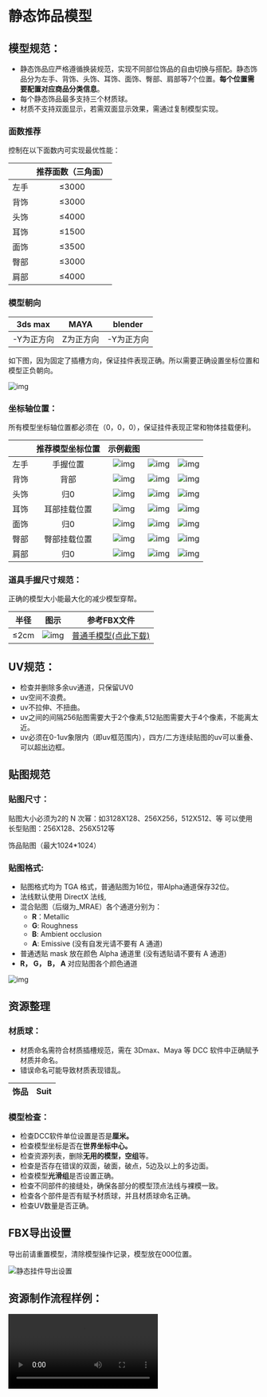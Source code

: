 # 静态饰品模型

## 模型规范：

- 静态饰品应严格遵循换装规范，实现不同部位饰品的自由切换与搭配。静态饰品分为左手、背饰、头饰、耳饰、面饰、臀部、肩部等7个位置。**每个位置需要配置对应商品分类信息**。
- 每个静态饰品最多支持三个材质球。
- 材质不支持双面显示，若需双面显示效果，需通过复制模型实现。

### 面数推荐

控制在以下面数内可实现最优性能：

|      | 推荐面数（三角面） |
| :--: | :----------------: |
| 左手 |       ≤3000        |
| 背饰 |       ≤3000        |
| 头饰 |       ≤4000        |
| 耳饰 |       ≤1500        |
| 面饰 |       ≤3500        |
| 臀部 |       ≤3000        |
| 肩部 |       ≤4000        |

### 模型朝向

|  3ds max   |   MAYA    |  blender   |
| :--------: | :-------: | :--------: |
| -Y为正方向 | Z为正方向 | -Y为正方向 |

如下图，因为固定了插槽方向，保证挂件表现正确。所以需要正确设置坐标位置和模型正负朝向。

![img](https://arkimg.ark.online/1739959468184-31.png)

### 坐标轴位置：

所有模型坐标轴位置都必须在（0，0，0），保证挂件表现正常和物体挂载便利。

|      | 推荐模型坐标位置 |                        示例截图                        |                                                        |                                                        |
| :--: | :--------------: | :----------------------------------------------------: | :----------------------------------------------------: | :----------------------------------------------------: |
| 左手 |     手握位置     | ![img](https://arkimg.ark.online/1739959468181-1.png)  | ![img](https://arkimg.ark.online/1739959468182-2.png)  | ![img](https://arkimg.ark.online/1739959468182-3.png)  |
| 背饰 |       背部       | ![img](https://arkimg.ark.online/1739959468182-4.png)  | ![img](https://arkimg.ark.online/1739959468182-5.png)  | ![img](https://arkimg.ark.online/1739959468182-6.png)  |
| 头饰 |       归0        | ![img](https://arkimg.ark.online/1739959468182-7.png)  | ![img](https://arkimg.ark.online/1739959468182-8.png)  | ![img](https://arkimg.ark.online/1739959468182-9.png)  |
| 耳饰 |   耳部挂载位置   | ![img](https://arkimg.ark.online/1739959468182-10.png) | ![img](https://arkimg.ark.online/1739959468183-11.png) | ![img](https://arkimg.ark.online/1739959468183-12.png) |
| 面饰 |       归0        | ![img](https://arkimg.ark.online/1739959468183-13.png) | ![img](https://arkimg.ark.online/1739959468183-14.png) | ![img](https://arkimg.ark.online/1739959468183-15.png) |
| 臀部 |   臀部挂载位置   | ![img](https://arkimg.ark.online/1739959468183-16.png) | ![img](https://arkimg.ark.online/1739959468183-17.png) | ![img](https://arkimg.ark.online/1739959468183-18.png) |
| 肩部 |       归0        | ![img](https://arkimg.ark.online/1739959468183-19.png) | ![img](https://arkimg.ark.online/1739959468183-20.png) | ![img](https://arkimg.ark.online/1739959468183-21.png) |

### 道具手握尺寸规范：

正确的模型大小能最大化的减少模型穿帮。

| 半径 |                          图示                          |                         参考FBX文件                          |
| :--: | :----------------------------------------------------: | :----------------------------------------------------------: |
| ≤2cm | ![img](https://arkimg.ark.online/1739959468183-22.png) | [普通手模型(点此下载)](https://arkimg.ark.online/SM_100000001_CartoonHand_AA001.fbx) |

## UV规范：

- 检查并删除多余uv通道，只保留UV0
- uv空间不浪费。
- uv不拉伸、不扭曲。
- uv之间的间隔256贴图需要大于2个像素,512贴图需要大于4个像素，不能离太近。
- uv必须在0-1uv象限内（即uv框范围内），四方/二方连续贴图的uv可以重叠、可以超出边框。

## 贴图规范

### 贴图尺寸：

贴图大小必须为2的 N 次幂：如3128X128、256X256，512X512、等 可以使用长型贴图：256X128、256X512等

饰品贴图（最大1024*1024）

### 贴图格式:

- 贴图格式均为 TGA 格式，普通贴图为16位，带Alpha通道保存32位。
- 法线默认使用 DirectX 法线,
- 混合贴图（后缀为_MRAE）各个通道分别为：
  - **R**：Metallic 
  - **G**: Roughness
  - **B**: Ambient occlusion 
  - **A**:  Emissive  (没有自发光请不要有 A 通道)
- 普通透贴 mask 放在颜色 Alpha 通道里 (没有透贴请不要有 A 通道)
- **R， G， B， A** 对应贴图各个颜色通道

![img](https://arkimg.ark.online/1739959468183-24.png)

## 资源整理

### 材质球：

- 材质命名需符合材质插槽规范，需在 3Dmax、Maya 等 DCC 软件中正确赋予材质并命名。
- 错误命名可能导致材质表现错乱。

| 饰品 | Suit |
| :--: | :--: |

### 模型检查：

- 检查DCC软件单位设置是否是**厘米。**
- 检查模型坐标是否在**世界坐标中心。**
- 检查资源列表，删除**无用的模型，空组**等。
- 检查是否存在错误的双面，破面，破点，5边及以上的多边面。
- 检查模型**光滑组**是否设置正确。
- 检查不同部件的接缝处，确保各部分的模型顶点法线与裸模一致。
- 检查各个部件是否有赋予材质球，并且材质球命名正确。
- 检查UV数量是否正确。

## FBX导出设置

导出前请重置模型，清除模型操作记录，模型放在000位置。

![静态挂件导出设置](https://arkimg.ark.online/%E9%9D%99%E6%80%81%E6%8C%82%E4%BB%B6%E5%AF%BC%E5%87%BA%E8%AE%BE%E7%BD%AE.jpg)

## 资源制作流程样例：

<video controls src="https://arkimg.ark.online/daffdfwerewrwerwerwe.mp4" />

## 下一步：

- 模型和贴图制作完成以后，到处资源准备上传商品